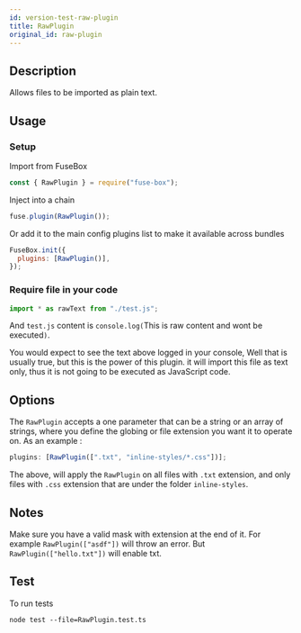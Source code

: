 ```yaml
---
id: version-test-raw-plugin
title: RawPlugin
original_id: raw-plugin
---
```


## Description

Allows files to be imported as plain text.

## Usage

### Setup

Import from FuseBox

```js
const { RawPlugin } = require("fuse-box");
```

Inject into a chain

```js
fuse.plugin(RawPlugin());
```

Or add it to the main config plugins list to make it available across bundles

```js
FuseBox.init({
  plugins: [RawPlugin()],
});
```

### Require file in your code

```js
import * as rawText from "./test.js";
```

And `test.js` content is `console.log(`This is raw content and wont be
executed`)`.

You would expect to see the text above logged in your console, Well that is
usually true, but this is the power of this plugin. it will import this file as
text only, thus it is not going to be executed as JavaScript code.

## Options

The `RawPlugin` accepts a one parameter that can be a string or an array of
strings, where you define the globing or file extension you want it to operate
on. As an example :

```js
plugins: [RawPlugin([".txt", "inline-styles/*.css"])];
```

The above, will apply the `RawPlugin` on all files with `.txt` extension, and
only files with `.css` extension that are under the folder `inline-styles`.

## Notes

Make sure you have a valid mask with extension at the end of it. For example
`RawPlugin(["asdf"])` will throw an error. But `RawPlugin(["hello.txt"])` will
enable txt.

## Test

To run tests

```
node test --file=RawPlugin.test.ts
```
